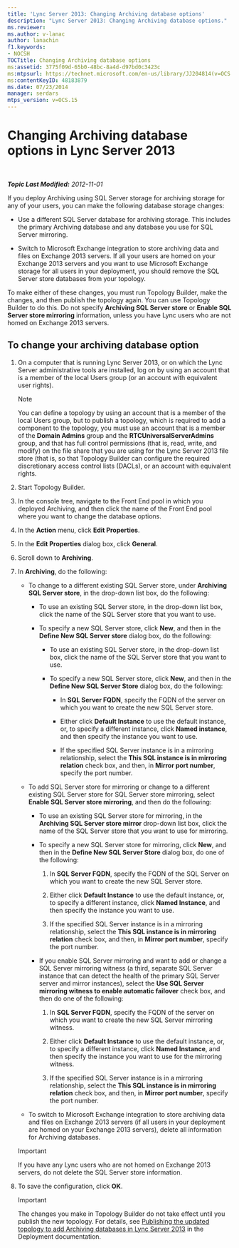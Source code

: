 ```yaml
---
title: 'Lync Server 2013: Changing Archiving database options'
description: "Lync Server 2013: Changing Archiving database options."
ms.reviewer: 
ms.author: v-lanac
author: lanachin
f1.keywords:
- NOCSH
TOCTitle: Changing Archiving database options
ms:assetid: 3775f09d-65b0-48bc-8a4d-d97bd0c3423c
ms:mtpsurl: https://technet.microsoft.com/en-us/library/JJ204814(v=OCS.15)
ms:contentKeyID: 48183879
ms.date: 07/23/2014
manager: serdars
mtps_version: v=OCS.15
---
```


# Changing Archiving database options in Lync Server 2013

<div data-xmlns="http://www.w3.org/1999/xhtml">

<div class="topic" data-xmlns="http://www.w3.org/1999/xhtml" data-msxsl="urn:schemas-microsoft-com:xslt" data-cs="https://msdn.microsoft.com/">

<div data-asp="https://msdn2.microsoft.com/asp">



</div>

<div id="mainSection">

<div id="mainBody">

<span> </span>

_**Topic Last Modified:** 2012-11-01_

If you deploy Archiving using SQL Server storage for archiving storage for any of your users, you can make the following database storage changes:

  - Use a different SQL Server database for archiving storage. This includes the primary Archiving database and any database you use for SQL Server mirroring.

  - Switch to Microsoft Exchange integration to store archiving data and files on Exchange 2013 servers. If all your users are homed on your Exchange 2013 servers and you want to use Microsoft Exchange storage for all users in your deployment, you should remove the SQL Server store databases from your topology.

To make either of these changes, you must run Topology Builder, make the changes, and then publish the topology again. You can use Topology Builder to do this. Do not specify **Archiving SQL Server store** or **Enable SQL Server store mirroring** information, unless you have Lync users who are not homed on Exchange 2013 servers.

<div>

## To change your archiving database option

1.  On a computer that is running Lync Server 2013, or on which the Lync Server administrative tools are installed, log on by using an account that is a member of the local Users group (or an account with equivalent user rights).
    
    <div>
    

    > [!NOTE]  
    > You can define a topology by using an account that is a member of the local Users group, but to publish a topology, which is required to add a component to the topology, you must use an account that is a member of the <STRONG>Domain Admins</STRONG> group and the <STRONG>RTCUniversalServerAdmins</STRONG> group, and that has full control permissions (that is, read, write, and modify) on the file share that you are using for the Lync Server 2013 file store (that is, so that Topology Builder can configure the required discretionary access control lists (DACLs), or an account with equivalent rights.

    
    </div>

2.  Start Topology Builder.

3.  In the console tree, navigate to the Front End pool in which you deployed Archiving, and then click the name of the Front End pool where you want to change the database options.

4.  In the **Action** menu, click **Edit Properties**.

5.  In the **Edit Properties** dialog box, click **General**.

6.  Scroll down to **Archiving**.

7.  In **Archiving**, do the following:
    
      - To change to a different existing SQL Server store, under **Archiving SQL Server store**, in the drop-down list box, do the following:
        
          - To use an existing SQL Server store, in the drop-down list box, click the name of the SQL Server store that you want to use.
        
          - To specify a new SQL Server store, click **New**, and then in the **Define New SQL Server store** dialog box, do the following:
            
              - To use an existing SQL Server store, in the drop-down list box, click the name of the SQL Server store that you want to use.
            
              - To specify a new SQL Server store, click **New**, and then in the **Define New SQL Server Store** dialog box, do the following:
                
                  - In **SQL Server FQDN**, specify the FQDN of the server on which you want to create the new SQL Server store.
                
                  - Either click **Default Instance** to use the default instance, or, to specify a different instance, click **Named instance**, and then specify the instance you want to use.
                
                  - If the specified SQL Server instance is in a mirroring relationship, select the **This SQL instance is in mirroring relation** check box, and then, in **Mirror port number**, specify the port number.
    
      - To add SQL Server store for mirroring or change to a different existing SQL Server store for SQL Server store mirroring, select **Enable SQL Server store mirroring**, and then do the following:
        
          - To use an existing SQL Server store for mirroring, in the **Archiving SQL Server store mirror** drop-down list box, click the name of the SQL Server store that you want to use for mirroring.
        
          - To specify a new SQL Server store for mirroring, click **New**, and then in the **Define New SQL Server Store** dialog box, do one of the following:
            
            1.  In **SQL Server FQDN**, specify the FQDN of the SQL Server on which you want to create the new SQL Server store.
            
            2.  Either click **Default Instance** to use the default instance, or, to specify a different instance, click **Named Instance**, and then specify the instance you want to use.
            
            3.  If the specified SQL Server instance is in a mirroring relationship, select the **This SQL instance is in mirroring relation** check box, and then, in **Mirror port number**, specify the port number.
        
          - If you enable SQL Server mirroring and want to add or change a SQL Server mirroring witness (a third, separate SQL Server instance that can detect the health of the primary SQL Server server and mirror instances), select the **Use SQL Server mirroring witness to enable automatic failover** check box, and then do one of the following:
            
            1.  In **SQL Server FQDN**, specify the FQDN of the server on which you want to create the new SQL Server mirroring witness.
            
            2.  Either click **Default Instance** to use the default instance, or, to specify a different instance, click **Named Instance**, and then specify the instance you want to use for the mirroring witness.
            
            3.  If the specified SQL Server instance is in a mirroring relationship, select the **This SQL instance is in mirroring relation** check box, and then, in **Mirror port number**, specify the port number.
    
      - To switch to Microsoft Exchange integration to store archiving data and files on Exchange 2013 servers (if all users in your deployment are homed on your Exchange 2013 servers), delete all information for Archiving databases.
    
    <div>
    

    > [!IMPORTANT]  
    > If you have any Lync users who are not homed on Exchange 2013 servers, do not delete the SQL Server store information.

    
    </div>

8.  To save the configuration, click **OK**.
    
    <div>
    

    > [!IMPORTANT]  
    > The changes you make in Topology Builder do not take effect until you publish the new topology. For details, see <A href="lync-server-2013-publishing-the-updated-topology-to-add-archiving-databases.md">Publishing the updated topology to add Archiving databases in Lync Server 2013</A> in the Deployment documentation.

    
    </div>

</div>

</div>

<span> </span>

</div>

</div>

</div>


